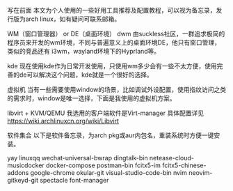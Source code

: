 
写在前面
本文为个人使用的一些好用工具推荐及配置教程，可以视为备忘录，发行版为arch linux，如有疑问可联系邮箱。

WM（窗口管理器） or DE（桌面环境）
dwm
由suckless社区，一群追求极简的程序员来开发的wm环境，不同与普遍意义上的桌面环境DE，他只有窗口管理，类似的竞品还有 i3wm，wayland环境下的Hyprland等。

kde
现在使用kde作为日常开发使用，只使用wm多少会有一些不太方便，使用完善的de可以解决这个问题，kde就是一个很好的选择。

虚拟机
当有一些需要使用window的场景，比如调试外设配置，使用指纹访问之类的需求时，window是唯一选择，下面是我使用的虚拟机方案。

libvirt + KVM/QEMU
我选用的客户端软件是Virt-manager
具体配置详见
https://wiki.archlinuxcn.org/wiki/Libvirt

软件集合
以下是软件备忘录，为arch pkg或aur内包名，重装系统时方便一键安装。

yay
linuxqq
wechat-universal-bwrap
dingtalk-bin
netease-cloud-musicdocker
docker-compose
postman-bin
fcitx5-im
fcitx5-chinese-addons
google-chrome
okular-git
visual-studio-code-bin
nvim
neovim-gitkeyd-git
spectacle
font-manager
 
